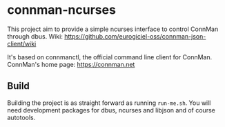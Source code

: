 # connman-ncurses

This project aim to provide a simple ncurses interface to control ConnMan through
dbus. Wiki: https://github.com/eurogiciel-oss/connman-json-client/wiki

It's based on connmanctl, the official command line client for ConnMan.
ConnMan's home page: https://connman.net

## Build

Building the project is as straight forward as running `run-me.sh`.
You will need development packages for dbus, ncurses and libjson and of course
autotools.
